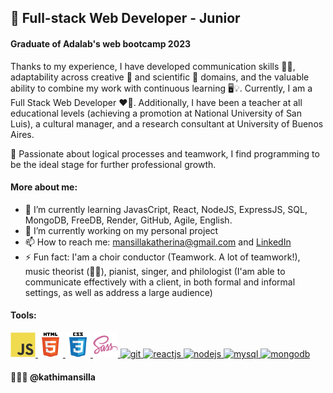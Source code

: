 ## 👋 Full-stack Web Developer - Junior 

#### Graduate of Adalab's web bootcamp 2023

Thanks to my experience, I have developed communication skills 🤝🏼, adaptability across creative 🎼 and scientific 🔬 domains, and the valuable ability to combine my work with continuous learning 🖥️💡. Currently, I am a Full Stack Web Developer ❤️‍🔥. Additionally, I have been a teacher at all educational levels (achieving a promotion at National University of San Luis), a cultural manager, and a research consultant at University of Buenos Aires.

🎯 Passionate about logical processes and teamwork, I find programming to be the ideal stage for further professional growth.

#### More about me:

- 🌱 I’m currently learning JavasCript, React, NodeJS, ExpressJS, SQL, MongoDB, FreeDB, Render, GitHub, Agile, English.
- 🔭 I’m currently working on my personal project
- 📫 How to reach me: mansillakatherina@gmail.com and [LinkedIn](https://www.linkedin.com/in/katherina-mansilla/)
- ⚡ Fun fact: I'am a choir conductor (Teamwork. A lot of teamwork!), music theorist (📐🔢), pianist, singer, and philologist (I'am able to communicate effectively with a client, in both formal and informal settings, as well as address a large audience)

<h4 align="left">Tools:</h4>
<p align="left">   
  <a href="https://developer.mozilla.org/en-US/docs/Web/JavaScript" target="_blank" rel="noreferrer"> <img src="https://raw.githubusercontent.com/devicons/devicon/master/icons/javascript/javascript-original.svg" alt="javascript" width="40" height="40"/> </a>
  <a href="https://www.w3.org/html/" target="_blank" rel="noreferrer"> <img src="https://raw.githubusercontent.com/devicons/devicon/master/icons/html5/html5-original-wordmark.svg" alt="html5" width="40" height="40"/> </a> 
  <a href="https://www.w3schools.com/css/" target="_blank" rel="noreferrer"> <img src="https://raw.githubusercontent.com/devicons/devicon/master/icons/css3/css3-original-wordmark.svg" alt="css3" width="40" height="40"/> </a> 
  <a href="https://sass-lang.com" target="_blank" rel="noreferrer"> <img src="https://raw.githubusercontent.com/devicons/devicon/master/icons/sass/sass-original.svg" alt="sass" width="40" height="40"/> </a>
  <a href="https://git-scm.com/" target="_blank" rel="noreferrer"> <img src="https://www.vectorlogo.zone/logos/git-scm/git-scm-icon.svg" alt="git" width="40" height="40"/> </a> 
  <a href="https://upload.wikimedia.org/wikipedia/commons/a/a7/React-icon.svg" target="_blank" rel="noreferrer"> <img src="https://upload.wikimedia.org/wikipedia/commons/a/a7/React-icon.svg" alt="reactjs" width="40" height="40"/> </a> 
  <a href="https://seeklogo.com/images/N/nodejs-logo-FBE122E377-seeklogo.com.png" target="_blank" rel="noreferrer"> <img src="https://seeklogo.com/images/N/nodejs-logo-FBE122E377-seeklogo.com.png" alt="nodejs" height="40"/> </a> 
  <a href="https://kinsta.com/wp-content/uploads/2019/04/logo-mysql-1.svg" target="_blank" rel="noreferrer"> <img src="https://kinsta.com/wp-content/uploads/2019/04/logo-mysql-1.svg" alt="mysql" height="40"/> </a> 
  <a href="https://upload.wikimedia.org/wikipedia/commons/9/93/MongoDB_Logo.svg" target="_blank" rel="noreferrer"> <img src="https://upload.wikimedia.org/wikipedia/commons/9/93/MongoDB_Logo.svg" alt="mongodb" height="40"/> </a> 
  

#### 👩🏻‍💼 @kathimansilla




